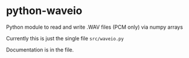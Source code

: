 # python-waveio
Python module to read and write .WAV files (PCM only) via numpy arrays


Currently this is just the single file `src/waveio.py`

Documentation is in the file.

